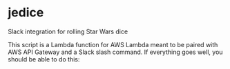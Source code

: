 # jedice
Slack integration for rolling Star Wars dice

This script is a Lambda function for AWS Lambda meant to be paired with AWS API Gateway and a Slack slash command. If everything goes well,  you should be able to do this:
